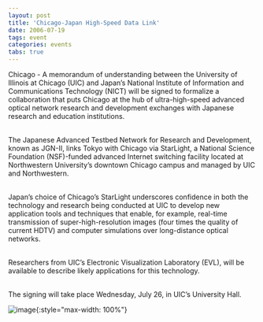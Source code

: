 ```yaml
---
layout: post
title: 'Chicago-Japan High-Speed Data Link'
date: 2006-07-19
tags: event
categories: events
tabs: true
---
```


Chicago - A memorandum of understanding between the University of Illinois at Chicago (UIC) and Japan&rsquo;s National Institute of Information and Communications Technology (NICT) will be signed to formalize a collaboration that puts Chicago at the hub of ultra-high-speed advanced optical network research and development exchanges with Japanese research and education institutions.<br><br>

The Japanese Advanced Testbed Network for Research and Development, known as JGN-II, links Tokyo with Chicago via StarLight, a National Science Foundation (NSF)-funded advanced Internet switching facility located at Northwestern University&rsquo;s downtown Chicago campus and managed by UIC and Northwestern.<br><br>

Japan&rsquo;s choice of Chicago&rsquo;s StarLight underscores confidence in both the technology and research being conducted at UIC to develop new application tools and techniques that enable, for example, real-time transmission of super-high-resolution images (four times the quality of current HDTV) and computer simulations over long-distance optical networks.<br><br>

Researchers from UIC&rsquo;s Electronic Visualization Laboratory (EVL), will be available to describe likely applications for this technology.<br><br>

The signing will take place Wednesday, July 26, in UIC&rsquo;s University Hall.

![image](https://www.evl.uic.edu/output/originals/starlight_logo2004.jpg-srcw.jpg){:style="max-width: 100%"}


